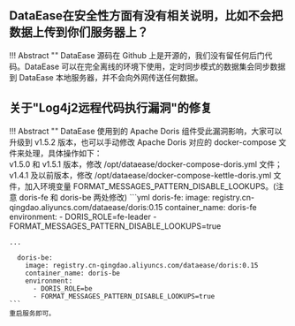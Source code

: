 ## DataEase在安全性方面有没有相关说明，比如不会把数据上传到你们服务器上？

!!! Abstract ""
    DataEase 源码在 Github 上是开源的，我们没有留任何后门代码。DataEase 可以在完全离线的环境下使用，定时同步模式的数据集会同步数据到 DataEase 本地服务器，并不会向外网传送任何数据。

## 关于"Log4j2远程代码执行漏洞"的修复

!!! Abstract ""
    DataEase 使用到的 Apache Doris 组件受此漏洞影响，大家可以升级到 v1.5.2 版本，也可以手动修改 Apache Doris 对应的 docker-compose 文件来处理，具体操作如下：  
    v1.5.0 和 v1.5.1 版本，修改 /opt/dataease/docker-compose-doris.yml 文件；  
    v1.4.1 及以前版本，修改 /opt/dataease/docker-compose-kettle-doris.yml 文件，加入环境变量 FORMAT_MESSAGES_PATTERN_DISABLE_LOOKUPS。(注意 doris-fe 和 doris-be 两处修改)
    ```yml
      doris-fe:
        image: registry.cn-qingdao.aliyuncs.com/dataease/doris:0.15
        container_name: doris-fe
        environment:
          - DORIS_ROLE=fe-leader
          - FORMAT_MESSAGES_PATTERN_DISABLE_LOOKUPS=true
    
    ...
    
      doris-be:
        image: registry.cn-qingdao.aliyuncs.com/dataease/doris:0.15
        container_name: doris-be
        environment:
          - DORIS_ROLE=be
          - FORMAT_MESSAGES_PATTERN_DISABLE_LOOKUPS=true
    ```
    重启服务即可。